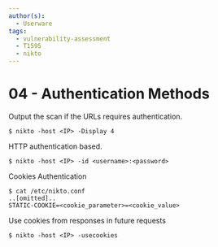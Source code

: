 ```yaml
---
author(s):
  - Userware
tags:
  - vulnerability-assessment
  - T1595
  - nikto
---
```

# 04 - Authentication Methods

Output the scan if the URLs requires authentication.

```
$ nikto -host <IP> -Display 4
```

HTTP authentication based.

```
$ nikto -host <IP> -id <username>:<password>
```

Cookies Authentication

```
$ cat /etc/nikto.conf
..[omitted]..
STATIC-COOKIE=<cookie_parameter>=<cookie_value>
```

Use cookies from responses in future requests

```
$ nikto -host <IP> -usecookies
```